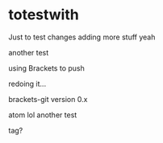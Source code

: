 # totestwith
Just to test
changes
adding
more
stuff
yeah

another test

using Brackets to push

redoing it...

brackets-git version 0.x

atom lol
another test

tag?
